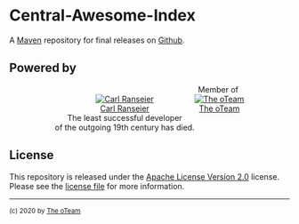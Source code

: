 # Central-Awesome-Index

A [Maven](https://maven.apache.org) repository for final releases on [Github](https://www.github.com).

## Powered by

<div style="display:flex;flex-flow:row nowrap;column;justify-content:center;align-items:flex-start;align-content:flex-start;text-align:center">
<div style="flex-direction:column">
    <div>
        &nbsp;<br/>
        <a href="https://github.com/The-oGlow" title="Carl Ranseier">
            <img src="https://avatars.githubusercontent.com/u/73061661?s=100" alt="Carl Ranseier" title="Carl Ranseier"><br/>
            Carl Ranseier
        </a>
    </div>
    <div>
        The least successful developer<br/> of the outgoing 19th century has died.
    </div>
</div>
<div style="flex-direction:column">
    <div>
        Member of&nbsp;<br/>
        <a href="https://github.com/orgs/The-oGlow/teams/oteam" title="The oTeam">
            <img src="https://avatars.githubusercontent.com/t/6287527?s=100" alt="The oTeam" title="The oTeam"><br/>
            The oTeam
        </a>
    </div>
</div>
</div>

## License

This repository is released under the [Apache License Version 2.0](LICENSE) license.  
Please see the [license file](LICENSE) for more information.

***
<sup>(c) 2020 by [The oTeam](https://github.com/orgs/The-oGlow/teams/oteam)</sup>

